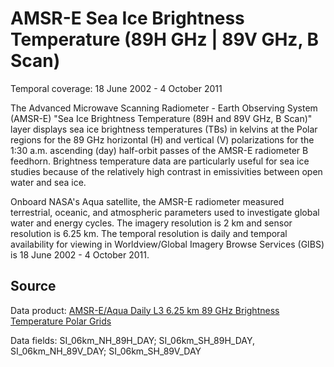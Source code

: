 # AMSR-E Sea Ice Brightness Temperature (89H GHz | 89V GHz, B Scan)
Temporal coverage: 18 June 2002 - 4 October 2011

The Advanced Microwave Scanning Radiometer - Earth Observing System (AMSR-E) "Sea Ice Brightness Temperature (89H and 89V GHz, B Scan)" layer displays sea ice  brightness temperatures (TBs) in kelvins at the Polar regions for the 89 GHz horizontal (H) and vertical (V) polarizations for the 1:30 a.m. ascending (day) half-orbit passes of the AMSR-E radiometer B feedhorn. Brightness temperature data are particularly useful for sea ice studies because of the relatively high contrast in emissivities between open water and sea ice.

Onboard NASA's Aqua satellite, the AMSR-E radiometer measured terrestrial, oceanic, and atmospheric parameters used to investigate global water and energy cycles. The imagery resolution is 2 km and sensor resolution is 6.25 km. The temporal resolution is daily and temporal availability for viewing in Worldview/Global Imagery Browse Services (GIBS) is 18 June 2002 - 4 October 2011.

## Source
Data product: [AMSR-E/Aqua Daily L3 6.25 km 89 GHz Brightness Temperature Polar Grids](http://nsidc.org/data/ae_l2a)

Data fields: SI_06km_NH_89H_DAY; SI_06km_SH_89H_DAY, SI_06km_NH_89V_DAY; SI_06km_SH_89V_DAY
